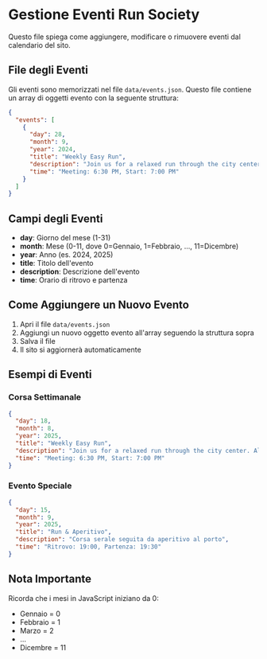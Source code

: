# Gestione Eventi Run Society

Questo file spiega come aggiungere, modificare o rimuovere eventi dal calendario del sito.

## File degli Eventi

Gli eventi sono memorizzati nel file `data/events.json`. Questo file contiene un array di oggetti evento con la seguente struttura:

```json
{
  "events": [
    {
      "day": 28,
      "month": 9,
      "year": 2024,
      "title": "Weekly Easy Run",
      "description": "Join us for a relaxed run through the city center. All paces welcome!",
      "time": "Meeting: 6:30 PM, Start: 7:00 PM"
    }
  ]
}
```

## Campi degli Eventi

- **day**: Giorno del mese (1-31)
- **month**: Mese (0-11, dove 0=Gennaio, 1=Febbraio, ..., 11=Dicembre)
- **year**: Anno (es. 2024, 2025)
- **title**: Titolo dell'evento
- **description**: Descrizione dell'evento
- **time**: Orario di ritrovo e partenza

## Come Aggiungere un Nuovo Evento

1. Apri il file `data/events.json`
2. Aggiungi un nuovo oggetto evento all'array seguendo la struttura sopra
3. Salva il file
4. Il sito si aggiornerà automaticamente

## Esempi di Eventi

### Corsa Settimanale
```json
{
  "day": 18,
  "month": 8,
  "year": 2025,
  "title": "Weekly Easy Run",
  "description": "Join us for a relaxed run through the city center. All paces welcome!",
  "time": "Meeting: 6:30 PM, Start: 7:00 PM"
}
```

### Evento Speciale
```json
{
  "day": 15,
  "month": 9,
  "year": 2025,
  "title": "Run & Aperitivo",
  "description": "Corsa serale seguita da aperitivo al porto",
  "time": "Ritrovo: 19:00, Partenza: 19:30"
}
```

## Nota Importante

Ricorda che i mesi in JavaScript iniziano da 0:
- Gennaio = 0
- Febbraio = 1
- Marzo = 2
- ...
- Dicembre = 11